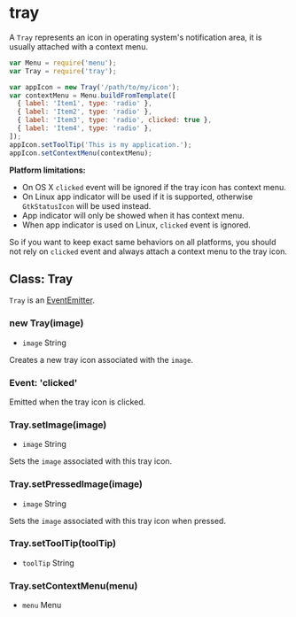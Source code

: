 # tray

A `Tray` represents an icon in operating system's notification area, it is
usually attached with a context menu.

```javascript
var Menu = require('menu');
var Tray = require('tray');

var appIcon = new Tray('/path/to/my/icon');
var contextMenu = Menu.buildFromTemplate([
  { label: 'Item1', type: 'radio' },
  { label: 'Item2', type: 'radio' },
  { label: 'Item3', type: 'radio', clicked: true },
  { label: 'Item4', type: 'radio' },
]);
appIcon.setToolTip('This is my application.');
appIcon.setContextMenu(contextMenu);
```

__Platform limitations:__

* On OS X `clicked` event will be ignored if the tray icon has context menu.
* On Linux app indicator will be used if it is supported, otherwise
  `GtkStatusIcon` will be used instead.
* App indicator will only be showed when it has context menu.
* When app indicator is used on Linux, `clicked` event is ignored.

So if you want to keep exact same behaviors on all platforms, you should not
rely on `clicked` event and always attach a context menu to the tray icon.

## Class: Tray

`Tray` is an [EventEmitter](event-emitter).

### new Tray(image)

* `image` String

Creates a new tray icon associated with the `image`.

### Event: 'clicked'

Emitted when the tray icon is clicked.

### Tray.setImage(image)

* `image` String

Sets the `image` associated with this tray icon.

### Tray.setPressedImage(image)

* `image` String

Sets the `image` associated with this tray icon when pressed.

### Tray.setToolTip(toolTip)

* `toolTip` String

### Tray.setContextMenu(menu)

* `menu` Menu

[event-emitter]: http://nodejs.org/api/events.html#events_class_events_eventemitter
